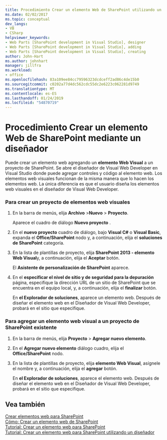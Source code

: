 ```yaml
---
title: Procedimiento Crear un elemento Web de SharePoint utilizando un diseñador | Documentos de Microsoft
ms.date: 02/02/2017
ms.topic: conceptual
dev_langs:
- VB
- CSharp
helpviewer_keywords:
- Web Parts [SharePoint development in Visual Studio], designer
- Web Parts [SharePoint development in Visual Studio], adding
- Web Parts [SharePoint development in Visual Studio], creating
author: John-Hart
ms.author: johnhart
manager: jillfra
ms.workload:
- office
ms.openlocfilehash: 83a109ee84cc79596323dcdceff2ad86c4de15b0
ms.sourcegitcommit: c0202a77d4dc562cdc55dc2e6223c062281d9749
ms.translationtype: MT
ms.contentlocale: es-ES
ms.lasthandoff: 01/24/2019
ms.locfileid: "54870719"
---
```

# <a name="how-to-create-a-sharepoint-web-part-by-using-a-designer"></a>Procedimiento Crear un elemento Web de SharePoint mediante un diseñador
  Puede crear un elemento web agregando un **elemento Web Visual** a un proyecto de SharePoint. Se abre el diseñador de Visual Web Developer en Visual Studio donde puede agregar controles y código al elemento web. Los elementos web visuales funcionan de la misma manera que lo hacen los elementos web. La única diferencia es que el usuario diseña los elementos web visuales en el diseñador de Visual Web Developer.  
  
### <a name="to-create-a-project-for-visual-web-parts"></a>Para crear un proyecto de elementos web visuales  
  
1.  En la barra de menús, elija **Archivo** >**Nuevo** > **Proyecto**.  
  
     Aparece el cuadro de diálogo **Nuevo proyecto** .  
  
2.  En el **nuevo proyecto** cuadro de diálogo, bajo **Visual C#** o **Visual Basic**, expanda el **Office/SharePoint** nodo y, a continuación, elija el **soluciones de SharePoint** categoría.  
  
3.  En la lista de plantillas de proyecto, elija **SharePoint 2013 - elemento Web Visual**y, a continuación, elija el **Aceptar** botón.  
  
     El **Asistente de personalización de SharePoint** aparece.  
  
4.  En el **especificar el nivel de sitio y de seguridad para la depuración** página, especifique la dirección URL de un sitio de SharePoint que se encuentra en el equipo local, y, a continuación, elija el **finalizar** botón.  
  
     En **el Explorador de soluciones**, aparece un elemento web. Después de diseñar el elemento web en el Diseñador de Visual Web Developer, probará en el sitio que especifique.  
  
### <a name="to-add-a-visual-web-part-to-an-existing-sharepoint-project"></a>Para agregar un elemento web visual a un proyecto de SharePoint existente  
  
1.  En la barra de menús, elija **Proyecto** >  **Agregar nuevo elemento**.  
  
2.  En el **Agregar nuevo elemento** diálogo cuadro, elija el **Office/SharePoint** nodo.  
  
3.  En la lista de plantillas de proyecto, elija **elemento Web Visual**, asígnele el nombre y, a continuación, elija el **agregar** botón.  
  
     En **el Explorador de soluciones**, aparece el elemento web. Después de diseñar el elemento web en el Diseñador de Visual Web Developer, probará en el sitio que especifique.  
  
## <a name="see-also"></a>Vea también
 [Crear elementos web para SharePoint](../sharepoint/creating-web-parts-for-sharepoint.md)   
 [Cómo: Crear un elemento web de SharePoint](../sharepoint/how-to-create-a-sharepoint-web-part.md)   
 [Tutorial: Crear un elemento web para SharePoint](../sharepoint/walkthrough-creating-a-web-part-for-sharepoint.md)   
 [Tutorial: Crear un elemento web para SharePoint utilizando un diseñador](../sharepoint/walkthrough-creating-a-web-part-for-sharepoint-by-using-a-designer.md)  
